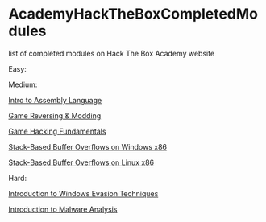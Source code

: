 # AcademyHackTheBoxCompletedModules
list of completed modules on Hack The Box Academy website

Easy:

Medium:

[Intro to Assembly Language](https://academy.hackthebox.com/achievement/89408/85)

[Game Reversing & Modding](https://academy.hackthebox.com/achievement/89408/208)

[Game Hacking Fundamentals](https://academy.hackthebox.com/achievement/89408/182)

[Stack-Based Buffer Overflows on Windows x86](https://academy.hackthebox.com/achievement/89408/89)

[Stack-Based Buffer Overflows on Linux x86](https://academy.hackthebox.com/achievement/89408/31)

Hard:

[Introduction to Windows Evasion Techniques](https://academy.hackthebox.com/achievement/89408/254)

[Introduction to Malware Analysis](https://academy.hackthebox.com/achievement/89408/227)
